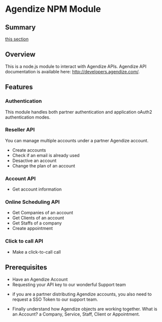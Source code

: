 # Agendize NPM Module

## Summary
 [this section](#1)

## Overview
This is a node.js module to interact with Agendize APIs. Agendize API documentation is available here: http://developers.agendize.com/. 

## Features
### Authentication
This module handles both partner authentication and application oAuth2 authentication modes.

### Reseller API
You can manage multiple accounts under a partner Agendize account.

* Create accounts
* Check if an email is already used
* Desactive an account
* Change the plan of an account

### Account API
* Get account information

### Online Scheduling API
* Get Companies of an account
* Get Clients of an account
* Get Staffs of a company
* Create appointment

### Click to call API
* Make a click-to-call call 

## Prerequisites
* Have an Agendize Account
* Requesting your API key to our wonderful Support team

- if you are a partner distributing Agendize accounts, you also need to request a SSO Token to our support team.

* Finally understand how Agendize objects are working together. What is an Account? a Company, Service, Staff, Client or Appointment. 
